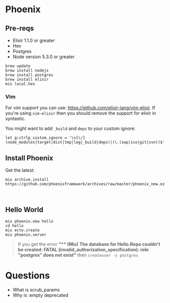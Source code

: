 # Phoenix

## Pre-reqs

* Elixir 1.1.0 or greater
* Hex
* Postgres
* Node version 5.3.0 or greater

```    ​​
​​brew update
brew install nodejs
brew install postgres
brew install elixir
mix local.hex
```

### Vim

For vim support you can use: https://github.com/elixir-lang/vim-elixir. If you're using `vim-elixir` then you should remove the support for elixir in syntastic.

You might want to add `_build` and `deps` to your custom ignore:

`let g:ctrlp_custom_ignore = '\v[\/](node_modules|target|dist|tmp|log|_build|deps)|(\.(swp|ico|git|svn))$'`


## Install Phoenix

Get the latest:

```
mix archive.install https://github.com/phoenixframework/archives/raw/master/phoenix_new.ez
```
​

## Hello World

```
mix​​ ​​phoenix.new​​ ​​hello​
cd hello
mix ecto.create
mix phoenix.server
```

> If you get the error **"\*\* (Mix) The database for Hello.Repo couldn't be created: FATAL (invalid_authorization_specification): role "postgres" does not exist"** then `createuser -s postgres`


# Questions

* What is scrub_params
* Why is :empty deprecated
